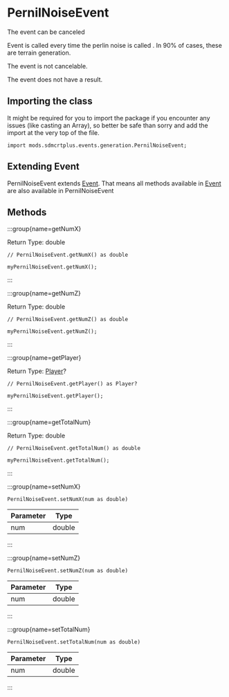 # PernilNoiseEvent

The event can be canceled

 Event is called every time the perlin noise is called . In 90% of cases, these are terrain generation.

The event is not cancelable.

The event does not have a result.

## Importing the class

It might be required for you to import the package if you encounter any issues (like casting an Array), so better be safe than sorry and add the import at the very top of the file.
```zenscript
import mods.sdmcrtplus.events.generation.PernilNoiseEvent;
```


## Extending Event

PernilNoiseEvent extends [Event](/forge/api/event/Event). That means all methods available in [Event](/forge/api/event/Event) are also available in PernilNoiseEvent

## Methods

:::group{name=getNumX}

Return Type: double

```zenscript
// PernilNoiseEvent.getNumX() as double

myPernilNoiseEvent.getNumX();
```

:::

:::group{name=getNumZ}

Return Type: double

```zenscript
// PernilNoiseEvent.getNumZ() as double

myPernilNoiseEvent.getNumZ();
```

:::

:::group{name=getPlayer}

Return Type: [Player](/vanilla/api/entity/type/player/Player)?

```zenscript
// PernilNoiseEvent.getPlayer() as Player?

myPernilNoiseEvent.getPlayer();
```

:::

:::group{name=getTotalNum}

Return Type: double

```zenscript
// PernilNoiseEvent.getTotalNum() as double

myPernilNoiseEvent.getTotalNum();
```

:::

:::group{name=setNumX}

```zenscript
PernilNoiseEvent.setNumX(num as double)
```

| Parameter |  Type  |
|-----------|--------|
| num       | double |


:::

:::group{name=setNumZ}

```zenscript
PernilNoiseEvent.setNumZ(num as double)
```

| Parameter |  Type  |
|-----------|--------|
| num       | double |


:::

:::group{name=setTotalNum}

```zenscript
PernilNoiseEvent.setTotalNum(num as double)
```

| Parameter |  Type  |
|-----------|--------|
| num       | double |


:::


